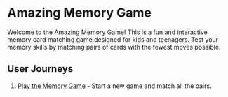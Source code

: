 # Amazing Memory Game

Welcome to the Amazing Memory Game! This is a fun and interactive memory card matching game designed for kids and teenagers. Test your memory skills by matching pairs of cards with the fewest moves possible.

## User Journeys

1. [Play the Memory Game](docs/journeys/play-the-memory-game.md) - Start a new game and match all the pairs.